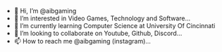 - 👋 Hi, I’m @aibgaming
- 👀 I’m interested in Video Games, Technology and Software...
- 🌱 I’m currently learning Computer Science at University Of Cincinnati
- 💞️ I’m looking to collaborate on Youtube, Github, Discord...
- 📫 How to reach me @aibgaming (instagram)...

<!---
aibgaming/aibgaming is a ✨ special ✨ repository because its `README.md` (this file) appears on your GitHub profile.
You can click the Preview link to take a look at your changes.
--->
